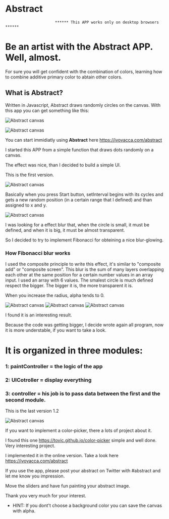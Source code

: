 # Abstract

                          ****** This APP works only on desktop browsers ******


<h1>Be an artist with the Abstract APP. Well, almost.</h1>


For sure you will get confident with the combination of colors, learning how to combine additive primary color to abtain other colors.

<h2>What is Abstract?</h2>

Written in Javascript, Abstract draws randomly circles on the canvas. With this app you can get something like this:

![Abstract canvas](https://raw.githubusercontent.com/ivovacca/abstract/master/Examples/Canvas.png?raw=true)

![Abstract canvas](https://raw.githubusercontent.com/ivovacca/abstract/master/Examples/Canvas%20(5).png?raw=true)


You can start immidiatly using <strong>Abstract</strong> here https://ivovacca.com/abstract


I started this APP from a simple function that draws dots randomly on a canvas.

The effect was nice, than I decided to build a simple UI.

This is the first version.

![Abstract canvas](https://raw.githubusercontent.com/ivovacca/abstract/master/Examples/abstract.jpg?raw=true)

Basically when you press Start button, setInterval begins with its cycles and gets a new random position (in a certain range that I defined) and than assigned to x and y.

![Abstract canvas](https://github.com/ivovacca/abstract/blob/master/Examples/abstract_5.jpg?raw=true)

I was looking for a effect blur that, when the circle is small, it must be defined, and when it is big, it must be almost transparent.

So I decided to try to implement Fibonacci for obteining a nice blur-glowing.

<h3> How Fibonacci blur works</h3>

I used the composite principle to write this effect, it's similar to "composite add" or "composite screen". This blur is the sum of many layers overlapping each other at the same position for a certain number values in an array input. I used an array with 6 values. The smalest circle is much defined respect the bigger. The bigger it is, the more transparent it is.

When you increase the radius, alpha tends to 0.

![Abstract canvas](https://raw.githubusercontent.com/ivovacca/abstract/master/Examples/Canvas%20(1).png?raw=true)
![Abstract canvas](https://raw.githubusercontent.com/ivovacca/abstract/master/Examples/Canvas%20(2).png?raw=true)
![Abstract canvas](https://raw.githubusercontent.com/ivovacca/abstract/master/Examples/Canvas%20(4).png?raw=true)

I found it is an interesting result.

Because the code was getting bigger, I decide wrote again all program, now it is more understable, if you want to take a look.

<h1>It is organized in three modules:</h1>

<h3>1: paintController = the logic of the app</h3>

<h3>2: UICotroller = display everything</h3>

<h3>3: controller = his job is to pass data between the first and the second module.</h3>



This is the last version 1.2

![Abstract canvas](https://raw.githubusercontent.com/ivovacca/abstract/master/Examples/version_1.2.jpg?raw=true)

If you want to implement a color-picker, there a lots of project about it.

I found this one https://tovic.github.io/color-picker simple and well done. Very interesting project.

I implemented it in the online version. Take a look here https://ivovacca.com/abstract



If you use the app, please post your abstract on Twitter with #abstract and let me know you impression.

Move the sliders and have fun painting your abstract image.

Thank you very much for your interest.

* HINT: If you dont't choose a background color you can save the canvas with alpha.
